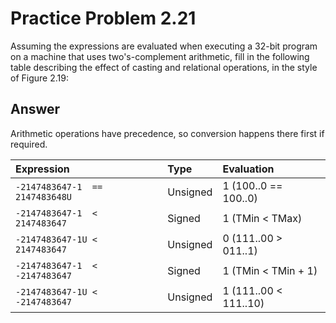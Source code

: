 # Practice Problem 2.21

Assuming the expressions are evaluated when executing a 32-bit program on a machine that uses two's-complement arithmetic, fill in the following table describing the effect of casting and relational operations, in the style of Figure 2.19:

## Answer

Arithmetic operations have precedence, so conversion happens there first if required.

| Expression                       | Type     | Evaluation            |
| :--                              | :--      | :--                   |
| `-2147483647-1  ==  2147483648U` | Unsigned | 1 (100..0 == 100..0)  |
| `-2147483647-1  <   2147483647`  | Signed   | 1 (TMin < TMax)       |
| `-2147483647-1U <   2147483647`  | Unsigned | 0 (111..00 > 011..1)  |
| `-2147483647-1  <  -2147483647`  | Signed   | 1 (TMin < TMin + 1)   |
| `-2147483647-1U <  -2147483647`  | Unsigned | 1 (111..00 < 111..10) |
